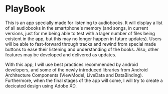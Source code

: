 # PlayBook

This is an app specially made for listening to audiobooks. It will display a list of all audiobooks in the smartphone's memory 
(and songs, in current versions, just for me being able to test with a lager number of files being existent in the app, but this 
may no longer happen in future updates). Users will be able to fast-forward through tracks and rewind from special made buttons to 
ease their listening and understanding of the books. Also, other features may be developed and delivered as updates.

With this app, I will use best practices recommended by android developers, and some of the newly introduced libraries from Android
Architecture Components (ViewModel, LiveData and DataBinding). Furthermore, when the final stages of the app will come, I will try 
to create a decicated design using Adobe XD.


